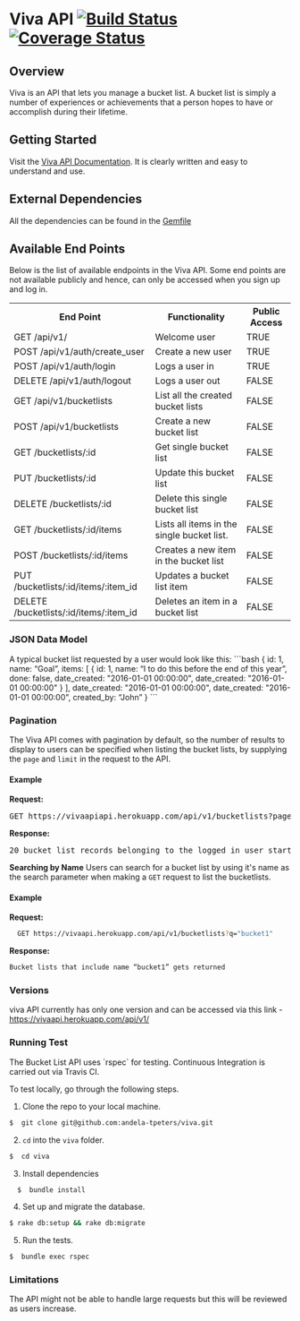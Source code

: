 # Viva API [![Build Status](https://travis-ci.org/andela-tpeters/viva.svg?branch=develop)](https://travis-ci.org/andela-tpeters/viva) [![Coverage Status](https://coveralls.io/repos/github/andela-tpeters/viva/badge.svg?branch=develop)](https://coveralls.io/github/andela-tpeters/viva?branch=develop)

## Overview

Viva is an API that lets you manage a bucket list. A bucket list is simply a number of experiences or achievements that a person hopes to have or accomplish during their lifetime.



## Getting Started

Visit the [Viva API Documentation](http://vivaapi.herokuapp.com/). It is clearly written and easy to understand and use.



## External Dependencies

All the dependencies can be found in the [Gemfile](https://github.com/andela-tpeters/viva/blob/develop/Gemfile)



## Available End Points
Below is the list of available endpoints in the Viva API. Some end points are not available publicly and hence, can only be accessed when you sign up and log in.

<table>
<tr>
  <th>End Point</th>
  <th>Functionality</th>
  <th>Public Access</th>
</tr>

<tr>
  <td>GET /api/v1/</td>
  <td>Welcome user</td>
  <td>TRUE</td>
</tr>

<tr>
  <td>POST /api/v1/auth/create_user</td>
  <td>Create a new user</td>
  <td>TRUE</td>
</tr>

<tr>
  <td>POST /api/v1/auth/login</td>
  <td>Logs a user in</td>
  <td>TRUE</td>
</tr>

<tr>
  <td>DELETE /api/v1/auth/logout</td>
  <td>Logs a user out</td>
  <td>FALSE</td>
</tr>

<tr>
  <td>GET /api/v1/bucketlists</td>
  <td>List all the created bucket lists</td>
  <td>FALSE</td>
</tr>

<tr>
  <td>POST /api/v1/bucketlists</td>
  <td>Create a new bucket list</td>
  <td>FALSE</td>
</tr>

<tr>
  <td>GET /bucketlists/:id</td>
  <td>Get single bucket list</td>
  <td>FALSE</td>
</tr>

<tr>
  <td>PUT /bucketlists/:id</td>
  <td>Update this bucket list</td>
  <td>FALSE</td>
</tr>

<tr>
  <td>DELETE /bucketlists/:id</td>
  <td>Delete this single bucket list</td>
  <td>FALSE</td>
</tr>

<tr>
  <td>GET /bucketlists/:id/items</td>
  <td>Lists all items in the single bucket list.</td>
  <td>FALSE</td>
</tr>

<tr>
  <td>POST /bucketlists/:id/items</td>
  <td>Creates a new item in the bucket list</td>
  <td>FALSE</td>
</tr>

<tr>
  <td>PUT /bucketlists/:id/items/:item_id</td>
  <td>Updates a bucket list item</td>
  <td>FALSE</td>
</tr>

<tr>
  <td>DELETE /bucketlists/:id/items/:item_id</td>
  <td>Deletes an item in a bucket list</td>
  <td>FALSE</td>
</tr>
</table>



<h3>JSON Data Model</h3>
A typical bucket list requested by a user would look like this:
```bash
  {
    id: 1,
    name: “Goal”,
    items: [
           {
               id: 1,
               name: “I to do this before the end of this year”,
               done: false,
               date_created: "2016-01-01 00:00:00",
               date_created: "2016-01-01 00:00:00"
             }
           ],
    date_created: "2016-01-01 00:00:00",
    date_created: "2016-01-01 00:00:00",
    created_by: “John”
}
```


<h3> Pagination </h3>
The Viva API comes with pagination by default, so the number of results to display to users can be specified when listing the bucket lists, by supplying the <code>page</code> and <code>limit</code> in the request to the API.

<h4>Example</h4>
<b>Request:</b>
<pre>
GET https://vivaapiapi.herokuapp.com/api/v1/bucketlists?page=2&limit=20
</pre>

<b>Response:</b>
<pre>
20 bucket list records belonging to the logged in user starting from the 21st gets returned.
</pre>



<b>Searching by Name</b>
Users can search for a bucket list by using it's name as the search parameter when making a <code>GET</code> request to list the bucketlists.

<h4>Example</h4>

<b>Request:</b>
```bash
  GET https://vivaapi.herokuapp.com/api/v1/bucketlists?q="bucket1"
```

<b>Response:</b>
```bash
Bucket lists that include name “bucket1” gets returned
```



<h3> Versions</h3>
viva API currently has only one version and can be accessed via this link - <a href="https://vivaapi.herokuapp.com/api/v1/">https://vivaapi.herokuapp.com/api/v1/</a>



<h3>Running Test</h3>
The Bucket List API uses `rspec` for testing. Continuous Integration is carried out via Travis CI.

To test locally, go through the following steps.

1. Clone the repo to your local machine.

  ```bash
  $  git clone git@github.com:andela-tpeters/viva.git
  ```

2. `cd` into the `viva` folder.

  ```bash
  $  cd viva
  ```

3. Install dependencies

  ```bash
    $  bundle install
  ```

4. Set up and migrate the database.

  ```bash
  $ rake db:setup && rake db:migrate
  ```

5. Run the tests.

  ```bash
  $  bundle exec rspec
  ```


<h3>Limitations</h3>
The API might not be able to handle large requests but this will be reviewed as users increase.
